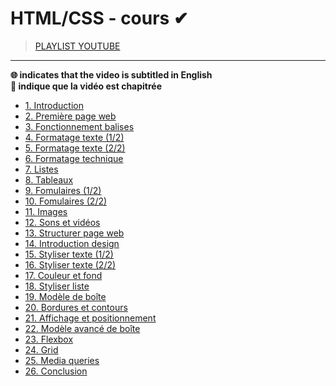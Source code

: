 # HTML/CSS - cours ✔

> [PLAYLIST YOUTUBE](https://www.youtube.com/playlist?list=PLrSOXFDHBtfE5tpw0bjMevWxMWXotiSdO)

---

**🌐 indicates that the video is subtitled in English**<br>
**🔢 indique que la vidéo est chapitrée**

+ [1. Introduction](https://www.youtube.com/watch?v=u5W2NWItytc)
+ [2. Première page web](https://www.youtube.com/watch?v=Fi8fj_JY91o)
+ [3. Fonctionnement balises](https://www.youtube.com/watch?v=1sPjNkKGMsY)
+ [4. Formatage texte (1/2)](https://www.youtube.com/watch?v=w2knKi0ZQps)
+ [5. Formatage texte (2/2)](https://www.youtube.com/watch?v=HSWzav5yc6Y)
+ [6. Formatage technique](https://www.youtube.com/watch?v=ce2mpuSTz0E)
+ [7. Listes](https://www.youtube.com/watch?v=zKgNS-m572U)
+ [8. Tableaux](https://www.youtube.com/watch?v=yTp_qgvM1LU)
+ [9. Fomulaires (1/2)](https://www.youtube.com/watch?v=L6ld1B2Q98Y)
+ [10. Fomulaires (2/2)](https://www.youtube.com/watch?v=zmJ2rHL5UfM)
+ [11. Images](https://www.youtube.com/watch?v=VXZ5mP8jUWw)
+ [12. Sons et vidéos](https://www.youtube.com/watch?v=XSJj1uKF1RU)
+ [13. Structurer page web](https://www.youtube.com/watch?v=kvjz6GyiQsE)
+ [14. Introduction design](https://www.youtube.com/watch?v=l10hhz0VJj4)
+ [15. Styliser texte (1/2)](https://www.youtube.com/watch?v=n4H0nod_gHY)
+ [16. Styliser texte (2/2)](https://www.youtube.com/watch?v=K9UciHsxieI)
+ [17. Couleur et fond](https://www.youtube.com/watch?v=txiwOU0gUlw)
+ [18. Styliser liste](https://www.youtube.com/watch?v=yMFEqm_8D5k)
+ [19. Modèle de boîte](https://www.youtube.com/watch?v=ByUtms52CGc)
+ [20. Bordures et contours](https://www.youtube.com/watch?v=9GWjxAcGzVQ)
+ [21. Affichage et positionnement](https://www.youtube.com/watch?v=uT9hw2wpL9c)
+ [22. Modèle avancé de boîte](https://www.youtube.com/watch?v=E-AphbscmP8)
+ [23. Flexbox](https://www.youtube.com/watch?v=_RiiOPQ5CcU)
+ [24. Grid](https://www.youtube.com/watch?v=wItB9sia1rg)
+ [25. Media queries](https://www.youtube.com/watch?v=_p8abfdp_Co)
+ [26. Conclusion](https://www.youtube.com/watch?v=yQDqF9IxhIU)
